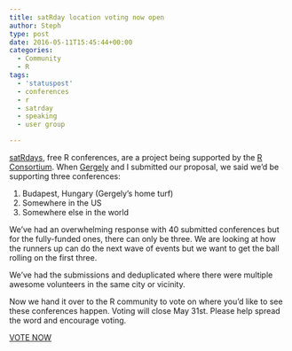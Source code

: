 ```yaml
---
title: satRday location voting now open
author: Steph
type: post
date: 2016-05-11T15:45:44+00:00
categories:
  - Community
  - R
tags:
  - 'statuspost'
  - conferences
  - r
  - satrday
  - speaking
  - user group

---
```

[satRdays][1], free R conferences, are a project being supported by the [R Consortium][2]. When [Gergely][3] and I submitted our proposal, we said we&#8217;d be supporting three conferences:

  1. Budapest, Hungary (Gergely&#8217;s home turf)
  2. Somewhere in the US
  3. Somewhere else in the world

We&#8217;ve had an overwhelming response with 40 submitted conferences but for the fully-funded ones, there can only be three. We are looking at how the runners up can do the next wave of events but we want to get the ball rolling on the first three.

We&#8217;ve had the submissions and deduplicated where there were multiple awesome volunteers in the same city or vicinity.

Now we hand it over to the R community to vote on where you&#8217;d like to see these conferences happen. Voting will close May 31st. Please help spread the word and encourage voting.

[VOTE NOW][4]

 [1]: http://planning.satrdays.org/
 [2]: https://www.r-consortium.org/
 [3]: http://blog.rapporter.net/
 [4]: http://app.doopoll.co/poll/ZznsEGPnmbFafim2c